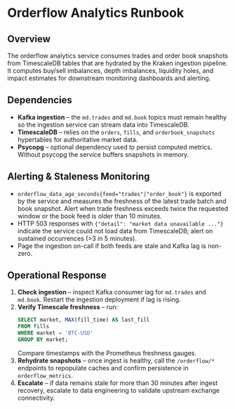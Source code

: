# Orderflow Analytics Runbook

## Overview

The orderflow analytics service consumes trades and order book snapshots from
TimescaleDB tables that are hydrated by the Kraken ingestion pipeline.  It
computes buy/sell imbalances, depth imbalances, liquidity holes, and impact
estimates for downstream monitoring dashboards and alerting.

## Dependencies

* **Kafka ingestion** – the `md.trades` and `md.book` topics must remain
  healthy so the ingestion service can stream data into TimescaleDB.
* **TimescaleDB** – relies on the `orders`, `fills`, and `orderbook_snapshots`
  hypertables for authoritative market data.
* **Psycopg** – optional dependency used to persist computed metrics. Without
  psycopg the service buffers snapshots in memory.

## Alerting & Staleness Monitoring

* `orderflow_data_age_seconds{feed="trades"|"order_book"}` is exported by the
  service and measures the freshness of the latest trade batch and book
  snapshot. Alert when trade freshness exceeds twice the requested window or the
  book feed is older than 10 minutes.
* HTTP 503 responses with `{"detail": "market data unavailable ..."}` indicate
  the service could not load data from TimescaleDB; alert on sustained
  occurrences (>3 in 5 minutes).
* Page the ingestion on-call if both feeds are stale and Kafka lag is non-zero.

## Operational Response

1. **Check ingestion** – inspect Kafka consumer lag for `md.trades` and
   `md.book`. Restart the ingestion deployment if lag is rising.
2. **Verify Timescale freshness** – run:
   ```sql
   SELECT market, MAX(fill_time) AS last_fill
   FROM fills
   WHERE market = 'BTC-USD'
   GROUP BY market;
   ```
   Compare timestamps with the Prometheus freshness gauges.
3. **Rehydrate snapshots** – once ingest is healthy, call the `/orderflow/*`
   endpoints to repopulate caches and confirm persistence in `orderflow_metrics`.
4. **Escalate** – if data remains stale for more than 30 minutes after ingest
   recovery, escalate to data engineering to validate upstream exchange
   connectivity.
